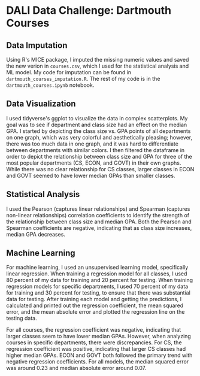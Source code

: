# DALI Data Challenge: Dartmouth Courses

## Data Imputation
Using R's MICE package, I imputed the missing numeric values and saved the new verion in `courses.csv`, which I used for the statistical analysis and ML model. My code for imputation can be found in `dartmouth_courses_imputation.R`. The rest of my code is in the `dartmouth_courses.ipynb` notebook.

## Data Visualization
I used tidyverse's ggplot to visualize the data in complex scatterplots. My goal was to see if department and class size had an effect on the median GPA. I started by depicting the class size vs. GPA points of all departments on one graph, which was very colorful and aesthetically pleasing; however, there was too much data in one graph, and it was hard to differentiate between departments with similar colors. I then filtered the dataframe in order to depict the relationship between class size and GPA for three of the most popular departments (CS, ECON, and GOVT) in their own graphs. While there was no clear relationship for CS classes, larger classes in ECON and GOVT seemed to have lower median GPAs than smaller classes.

## Statistical Analysis
I used the Pearson (captures linear relationships) and Spearman (captures non-linear relationships) correlation coefficients to identify the strength of the relationship between class size and median GPA. Both the Pearson and Spearman coefficients are negative, indicating that as class size increases, median GPA decreases.

## Machine Learning
For machine learning, I used an unsupervised learning model, specifically linear regression. When training a regression model for all classes, I used 80 percent of my data for training and 20 percent for testing. When training regression models for specific departments, I used 70 percent of my data for training and 30 percent for testing, to ensure that there was substantial data for testing. After training each model and getting the predictions, I calculated and printed out the regression coefficient, the mean squared error, and the mean absolute error and plotted the regression line on the testing data.

For all courses, the regression coefficient was negative, indicating that larger classes seem to have lower median GPAs. However, when analyzing courses in specific departments, there were discrepancies. For CS, the regression coefficient was positive, indicating that larger CS classes had higher median GPAs. ECON and GOVT both followed the primary trend with negative regression coefficients. For all models, the median squared error was around 0.23 and median absolute error around 0.07.
